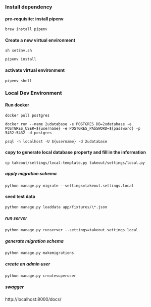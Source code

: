 ### Install dependency

#### pre-requisite: install pipenv
```
brew install pipenv
```

#### Create a new virtual environment
```
sh setEnv.sh
```

```
pipenv install
```

#### activate virtual environment
```
pipenv shell
```

### Local Dev Environment

#### Run docker
```
docker pull postgres
```
```
docker run --name 2udatabase -e POSTGRES_DB=2udatabase -e POSTGRES_USER=${username} -e POSTGRES_PASSWORD=${password} -p 5432:5432 -d postgres
```
```
psql -h localhost -U ${username} -d 2udatabase
```

#### copy to generate local database property and fill in the information
```
cp takeout/settings/local-template.py takeout/settings/local.py
```

##### apply migration schema
```
python manage.py migrate --settings=takeout.settings.local
```
#### seed test data
```
python manage.py loaddata app/fixtures/\*.json
```
##### run server
```
python manage.py runserver --settings=takeout.settings.local
```
##### generate migration schema
```
python manage.py makemigrations
```
##### create an admin user
```
python manage.py createsuperuser
```
##### swagger
http://localhost:8000/docs/
